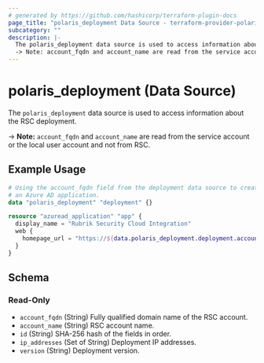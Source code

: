 ```yaml
---
# generated by https://github.com/hashicorp/terraform-plugin-docs
page_title: "polaris_deployment Data Source - terraform-provider-polaris"
subcategory: ""
description: |-
  The polaris_deployment data source is used to access information about the RSC deployment.
  -> Note: account_fqdn and account_name are read from the service account or the local user account and not from RSC.
---
```


# polaris_deployment (Data Source)

The `polaris_deployment` data source is used to access information about the RSC deployment.

-> **Note:** `account_fqdn` and `account_name` are read from the service account or the local user account and not from RSC.

## Example Usage

```terraform
# Using the account_fqdn field from the deployment data source to create
# an Azure AD application.
data "polaris_deployment" "deployment" {}

resource "azuread_application" "app" {
  display_name = "Rubrik Security Cloud Integration"
  web {
    homepage_url = "https://${data.polaris_deployment.deployment.account_fqdn}/setup_azure"
  }
}
```

<!-- schema generated by tfplugindocs -->
## Schema

### Read-Only

- `account_fqdn` (String) Fully qualified domain name of the RSC account.
- `account_name` (String) RSC account name.
- `id` (String) SHA-256 hash of the fields in order.
- `ip_addresses` (Set of String) Deployment IP addresses.
- `version` (String) Deployment version.
